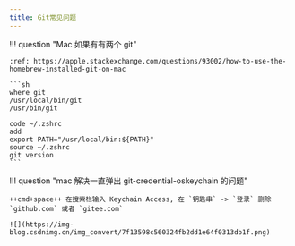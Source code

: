 ```yaml
---
title: Git常见问题
---
```


!!! question "Mac 如果有有两个 git"

    :ref: https://apple.stackexchange.com/questions/93002/how-to-use-the-homebrew-installed-git-on-mac

    ```sh
    where git
    /usr/local/bin/git
    /usr/bin/git

    code ~/.zshrc
    add
    export PATH="/usr/local/bin:${PATH}"
    source ~/.zshrc
    git version
    ```

!!! question "mac 解决一直弹出 git-credential-oskeychain 的问题"

    ++cmd+space++ 在搜索栏输入 Keychain Access, 在 `钥匙串` -> `登录` 删除 `github.com` 或者 `gitee.com`

    ![](https://img-blog.csdnimg.cn/img_convert/7f13598c560324fb2dd1e64f0313db1f.png)
